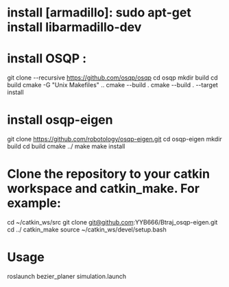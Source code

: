 # install [armadillo]: sudo apt-get install libarmadillo-dev

# install OSQP :
  git clone --recursive https://github.com/osqp/osqp
  cd osqp
  mkdir build
  cd build
  cmake -G "Unix Makefiles" ..
  cmake --build .
  cmake --build . --target install
  
# install osqp-eigen
  git clone https://github.com/robotology/osqp-eigen.git
  cd osqp-eigen
  mkdir build
  cd build
  cmake ../
  make
  make install
  
# Clone the repository to your catkin workspace and catkin_make. For example:
  cd ~/catkin_ws/src
  git clone git@github.com:YYB666/Btraj_osqp-eigen.git
  cd ../
  catkin_make
  source ~/catkin_ws/devel/setup.bash
  
# Usage
  roslaunch bezier_planer simulation.launch
